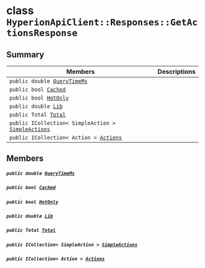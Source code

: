 # class `HyperionApiClient::Responses::GetActionsResponse` 

## Summary

 Members                                | Descriptions                                
----------------------------------------|---------------------------------------------
`public double `[`QueryTimeMs`](#class_hyperion_api_client_1_1_responses_1_1_get_actions_response_1aaed05a434b4de2c0ca564fe4e3d8a2ec) | 
`public bool `[`Cached`](#class_hyperion_api_client_1_1_responses_1_1_get_actions_response_1a4c2f66ac7e92baee23ff3feaedd0a069) | 
`public bool `[`HotOnly`](#class_hyperion_api_client_1_1_responses_1_1_get_actions_response_1aede0d7016e2e36bf71998767504ae13f) | 
`public double `[`Lib`](#class_hyperion_api_client_1_1_responses_1_1_get_actions_response_1aadde7ea54f4086c6436402e5cdfb36d8) | 
`public Total `[`Total`](#class_hyperion_api_client_1_1_responses_1_1_get_actions_response_1aadea4b415425548b9fbcf43685f59cd1) | 
`public ICollection< SimpleAction > `[`SimpleActions`](#class_hyperion_api_client_1_1_responses_1_1_get_actions_response_1a14388744e3d7390cbfca1cd565621650) | 
`public ICollection< Action > `[`Actions`](#class_hyperion_api_client_1_1_responses_1_1_get_actions_response_1a467b445393260db99203c94671d9b7bb) | 

## Members

##### `public double `[`QueryTimeMs`](#class_hyperion_api_client_1_1_responses_1_1_get_actions_response_1aaed05a434b4de2c0ca564fe4e3d8a2ec) 

##### `public bool `[`Cached`](#class_hyperion_api_client_1_1_responses_1_1_get_actions_response_1a4c2f66ac7e92baee23ff3feaedd0a069) 

##### `public bool `[`HotOnly`](#class_hyperion_api_client_1_1_responses_1_1_get_actions_response_1aede0d7016e2e36bf71998767504ae13f) 

##### `public double `[`Lib`](#class_hyperion_api_client_1_1_responses_1_1_get_actions_response_1aadde7ea54f4086c6436402e5cdfb36d8) 

##### `public Total `[`Total`](#class_hyperion_api_client_1_1_responses_1_1_get_actions_response_1aadea4b415425548b9fbcf43685f59cd1) 

##### `public ICollection< SimpleAction > `[`SimpleActions`](#class_hyperion_api_client_1_1_responses_1_1_get_actions_response_1a14388744e3d7390cbfca1cd565621650) 

##### `public ICollection< Action > `[`Actions`](#class_hyperion_api_client_1_1_responses_1_1_get_actions_response_1a467b445393260db99203c94671d9b7bb) 

